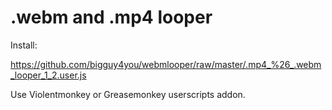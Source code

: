 # .webm and .mp4 looper
Install:

https://github.com/bigguy4you/webmlooper/raw/master/.mp4_%26_.webm_looper_1_2.user.js


Use Violentmonkey or Greasemonkey userscripts addon.

